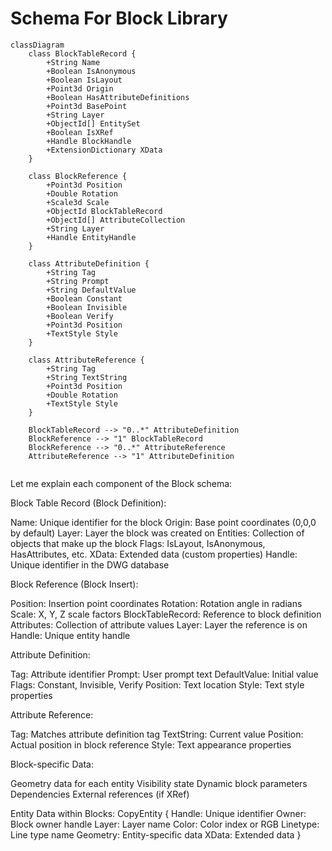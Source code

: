 # Schema For Block Library

```mermaid
classDiagram
    class BlockTableRecord {
        +String Name
        +Boolean IsAnonymous
        +Boolean IsLayout
        +Point3d Origin
        +Boolean HasAttributeDefinitions
        +Point3d BasePoint
        +String Layer
        +ObjectId[] EntitySet
        +Boolean IsXRef
        +Handle BlockHandle
        +ExtensionDictionary XData
    }

    class BlockReference {
        +Point3d Position
        +Double Rotation
        +Scale3d Scale
        +ObjectId BlockTableRecord
        +ObjectId[] AttributeCollection
        +String Layer
        +Handle EntityHandle
    }

    class AttributeDefinition {
        +String Tag
        +String Prompt
        +String DefaultValue
        +Boolean Constant
        +Boolean Invisible
        +Boolean Verify
        +Point3d Position
        +TextStyle Style
    }

    class AttributeReference {
        +String Tag
        +String TextString
        +Point3d Position
        +Double Rotation
        +TextStyle Style
    }

    BlockTableRecord --> "0..*" AttributeDefinition
    BlockReference --> "1" BlockTableRecord
    BlockReference --> "0..*" AttributeReference
    AttributeReference --> "1" AttributeDefinition
    
```


Let me explain each component of the Block schema:

Block Table Record (Block Definition):

Name: Unique identifier for the block
Origin: Base point coordinates (0,0,0 by default)
Layer: Layer the block was created on
Entities: Collection of objects that make up the block
Flags: IsLayout, IsAnonymous, HasAttributes, etc.
XData: Extended data (custom properties)
Handle: Unique identifier in the DWG database


Block Reference (Block Insert):

Position: Insertion point coordinates
Rotation: Rotation angle in radians
Scale: X, Y, Z scale factors
BlockTableRecord: Reference to block definition
Attributes: Collection of attribute values
Layer: Layer the reference is on
Handle: Unique entity handle


Attribute Definition:

Tag: Attribute identifier
Prompt: User prompt text
DefaultValue: Initial value
Flags: Constant, Invisible, Verify
Position: Text location
Style: Text style properties


Attribute Reference:

Tag: Matches attribute definition tag
TextString: Current value
Position: Actual position in block reference
Style: Text appearance properties


Block-specific Data:

Geometry data for each entity
Visibility state
Dynamic block parameters
Dependencies
External references (if XRef)


Entity Data within Blocks:
CopyEntity {
Handle: Unique identifier
Owner: Block owner handle
Layer: Layer name
Color: Color index or RGB
Linetype: Line type name
Geometry: Entity-specific data
XData: Extended data
}